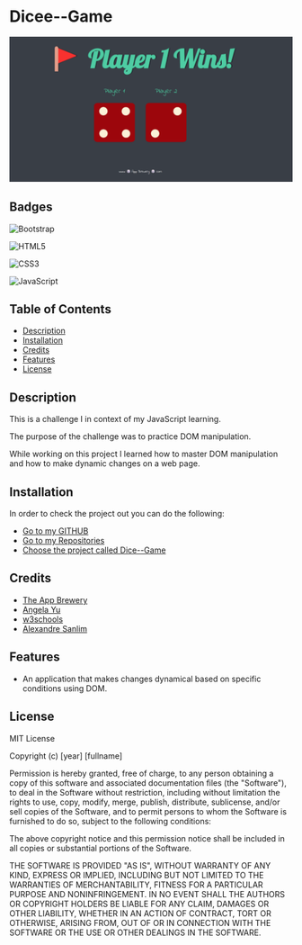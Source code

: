 # Dicee--Game

![game-snipet](Dicee+Challenge+-+Starting+Files/images/Screenshot%202023-11-23%20114446.png)

## Badges

![Bootstrap](https://img.shields.io/badge/bootstrap-%238511FA.svg?style=for-the-badge&logo=bootstrap&logoColor=white)

![HTML5](https://img.shields.io/badge/html5-%23E34F26.svg?style=for-the-badge&logo=html5&logoColor=white)

![CSS3](https://img.shields.io/badge/css3-%231572B6.svg?style=for-the-badge&logo=css3&logoColor=white)

![JavaScript](https://img.shields.io/badge/JavaScript-323330?style=for-the-badge&logo=javascript&logoColor=F7DF1E)




## Table of Contents



- [Description](#Description)
- [Installation](#Installation)
- [Credits](#credits)
- [Features](#Features)
- [License](#license)


## Description

This is a challenge I in context of my JavaScript learning.

The purpose of the challenge was to practice DOM manipulation.

While working on this project I learned how to master DOM manipulation and how to make dynamic changes on a web page.


## Installation

In order to check the project out you can do the following:

- [ Go to my GITHUB](https://github.com/WebArchitect89)
- [ Go to my Repositories](https://github.com/WebArchitect89?tab=repositories)
- [ Choose the project called Dice--Game ](https://github.com/WebArchitect89/Dice--Game)


## Credits

- [ The App Brewery](https://github.com/appbrewery)
- [ Angela Yu](https://github.com/angelabauer) 
- [ w3schools](https://www.w3schools.com/) 
- [Alexandre Sanlim](https://github.comalexandresanlim) 

## Features


- An application that makes changes dynamical based on specific conditions using DOM. 


## License

MIT License

Copyright (c) [year] [fullname]

Permission is hereby granted, free of charge, to any person obtaining a copy
of this software and associated documentation files (the "Software"), to deal
in the Software without restriction, including without limitation the rights
to use, copy, modify, merge, publish, distribute, sublicense, and/or sell
copies of the Software, and to permit persons to whom the Software is
furnished to do so, subject to the following conditions:

The above copyright notice and this permission notice shall be included in all
copies or substantial portions of the Software.

THE SOFTWARE IS PROVIDED "AS IS", WITHOUT WARRANTY OF ANY KIND, EXPRESS OR
IMPLIED, INCLUDING BUT NOT LIMITED TO THE WARRANTIES OF MERCHANTABILITY,
FITNESS FOR A PARTICULAR PURPOSE AND NONINFRINGEMENT. IN NO EVENT SHALL THE
AUTHORS OR COPYRIGHT HOLDERS BE LIABLE FOR ANY CLAIM, DAMAGES OR OTHER
LIABILITY, WHETHER IN AN ACTION OF CONTRACT, TORT OR OTHERWISE, ARISING FROM,
OUT OF OR IN CONNECTION WITH THE SOFTWARE OR THE USE OR OTHER DEALINGS IN THE
SOFTWARE.